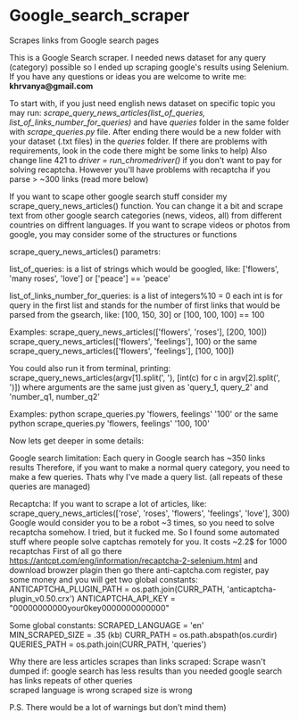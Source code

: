 # Google_search_scraper
Scrapes links from Google search pages 


This is a Google Search scraper. I needed news dataset for any query (category) possible 
so I ended up scraping google's results using Selenium. 
If you have any questions or ideas you are welcome to write me: __khrvanya@gmail.com__


To start with, if you just need english news dataset on specific topic you may run:
*scrape_query_news_articles(*list_of_queries, list_of_links_number_for_queries*)*
and have *queries* folder in the same folder with *scrape_queries.py* file. After ending
there would be a new folder with your dataset (.txt files) in the *queries* folder.
If there are problems with requirements, look in the code there might be some links to help)
Also change line 421 to *driver = run_chromedriver()* if you don't want to pay for solving recaptcha.
However you'll have problems with recaptcha if you parse > ~300 links (read more below)

If you want to scape other google search stuff consider my 
scrape_query_news_articles() function. You can change it a bit and scrape 
text from other google search categories (news, videos, all) from different 
countries on diffrent languages. 
If you want to scrape videos or photos from google, you may
consider some of the structures or functions


scrape_query_news_articles() parametrs:

list_of_queries: is a list of strings which would be googled, like:
['flowers', 'many roses', 'love'] or ['peace'] == 'peace'

list_of_links_number_for_queries: is a list of integers%10 = 0
each int is for query in the first list and stands for the number 
of first links that would be parsed from the gsearch, like:
[100, 150, 30] or [100, 100, 100] == 100
		
Examples:
scrape_query_news_articles(['flowers', 'roses'], [200, 100])
scrape_query_news_articles(['flowers', 'feelings'], 100)   or the same
scrape_query_news_articles(['flowers', 'feelings'], [100, 100])

You could also run it from terminal, printing:
scrape_query_news_articles(argv[1].split(', '), 
									[int(c) for c in argv[2].split(', ')])
where arguments are the same just given as 
'query_1, query_2' and 'number_q1, number_q2' 

Examples:
python scrape_queries.py 'flowers, feelings' '100'     or the same
python scrape_queries.py 'flowers, feelings' '100, 100'



Now lets get deeper in some details:

Google search limitation:
Each query in Google search has ~350 links results
Therefore, if you want to make a normal query category, you need to make 
a few queries. Thats why I've made a query list.
(all repeats of these queries are managed)

Recaptcha:
If you want to scrape a lot of articles, like:
scrape_query_news_articles(['rose', 'roses', 'flowers', 'feelings', 'love'], 300)
Google would consider you to be a robot ~3 times, so you need to solve
recaptcha somehow. I tried, but it fucked me. So I found some automated stuff
where people solve captchas remotely for you. It costs ~2.2$ for 1000 recaptchas
First of all go there https://antcpt.com/eng/information/recaptcha-2-selenium.html
and download browzer plagin then go there anti-captcha.com register, pay some money
and you will get two global constants:
ANTICAPTCHA_PLUGIN_PATH = os.path.join(CURR_PATH, 'anticaptcha-plugin_v0.50.crx')
ANTICAPTCHA_API_KEY = "00000000000your0key0000000000000"

Some global constants:
SCRAPED_LANGUAGE = 'en'      
MIN_SCRAPED_SIZE = .35        (kb)
CURR_PATH = os.path.abspath(os.curdir)
QUERIES_PATH = os.path.join(CURR_PATH, 'queries')

Why there are less articles scrapes than links scraped:
Scrape wasn't dumped if:
google search has less results than you needed
google search has links repeats of other queries  
scraped language is wrong
scraped size is wrong

P.S. There would be a lot of warnings but don't mind them)





